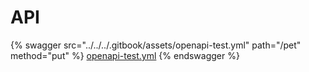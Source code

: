 # API



{% swagger src="../../../.gitbook/assets/openapi-test.yml" path="/pet" method="put" %}
[openapi-test.yml](../../../.gitbook/assets/openapi-test.yml)
{% endswagger %}
